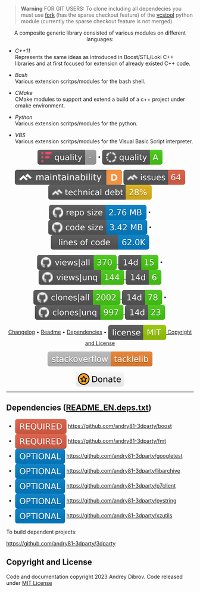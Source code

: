 > **Warning** FOR GIT USERS: To clone including all dependecies you must use [fork](https://github.com/plusone-robotics/vcstool) (has the sparse checkout feature) of the [vcstool](https://github.com/dirk-thomas/vcstool) python module (currently the sparse checkout feature is not merged).

<p align="center">A composite generic library consisted of various modules on different languages:</p>

<p align="left">

* <i>C++11</i><br/>
  Represents the same ideas as introduced in Boost/STL/Loki C++ libraries and
  at first focused for extension of already existed C++ code.<br/>

* <i>Bash</i><br/>
  Various extension scritps/modules for the bash shell.<br/>

* <i>CMake</i><br/>
  CMake modules to support and extend a build of a c++ project under cmake
  environment.<br/>
  
* <i>Python</i><br/>
  Various extension scritps/modules for the python.<br/>
  
* <i>VBS</i><br/>
  Various extension scritps/modules for the Visual Basic Script interpreter.<br/>
</p>

<p align="center">
  <a href="https://www.codefactor.io/repository/github/andry81/tacklelib">
    <img src="https://github.com/andry81-cache/andry81--gh-content-cache/raw/master/repo/andry81/tacklelib/badges/metrics/codefactor-grade.svg" valign="middle" alt="codefactor.io|quality" /></a>
• <a href="https://www.codacy.com/gh/andry81/tacklelib/dashboard?utm_source=github.com&amp;utm_medium=referral&amp;utm_content=andry81/tacklelib&amp;utm_campaign=Badge_Grade">
    <img src="https://github.com/andry81-cache/andry81--gh-content-cache/raw/master/repo/andry81/tacklelib/badges/metrics/codacy-grade.svg" valign="middle" alt="codacy.com|quality" /></a>
</p>

<!-- -->
<p align="center">
  <a href="https://codeclimate.com/github/andry81/tacklelib/maintainability">
    <img src="https://github.com/andry81-cache/andry81--gh-content-cache/raw/master/repo/andry81/tacklelib/badges/metrics/codeclimate-maintainability.svg" valign="middle" alt="codeclimate.com|maintainability" /></a>
  <a href="https://codeclimate.com/github/andry81/tacklelib/issues">
    <img src="https://github.com/andry81-cache/andry81--gh-content-cache/raw/master/repo/andry81/tacklelib/badges/metrics/codeclimate-issues.svg" valign="middle" alt="codeclimate.com|issues" /></a>
  <a href="https://codeclimate.com/github/andry81/tacklelib/trends/technical_debt">
    <img src="https://github.com/andry81-cache/andry81--gh-content-cache/raw/master/repo/andry81/tacklelib/badges/metrics/codeclimate-tech-debt.svg" valign="middle" alt="codeclimate.com|debt" /></a>
</p>
<!-- -->

<p align="center">
  <a href="#">
    <img src="https://github.com/andry81-cache/andry81--gh-content-cache/raw/master/repo/andry81/tacklelib/badges/metrics/shields-repo-size.svg" valign="middle" alt="GitHub repo size in bytes" /></a>
• <a href="#">
    <img src="https://github.com/andry81-cache/andry81--gh-content-cache/raw/master/repo/andry81/tacklelib/badges/metrics/shields-code-size.svg" valign="middle" alt="code size in bytes" /></a>
• <a href="https://github.com/XAMPPRocky/tokei">
    <img src="https://github.com/andry81-cache/andry81--gh-content-cache/raw/master/repo/andry81/tacklelib/badges/metrics/tokei-lines-of-code.svg" valign="middle" alt="lines of code by tokei.rs" /></a>
</p>

<p align="center">
  <a href="https://github.com/andry81-stats/tacklelib--gh-stats/commits/master/traffic/views">
    <img src="https://github.com/andry81-cache/andry81--gh-content-cache/raw/master/repo/andry81/tacklelib/badges/traffic/views/all.svg" valign="middle" alt="GitHub views|any|total" />
    <img src="https://github.com/andry81-cache/andry81--gh-content-cache/raw/master/repo/andry81/tacklelib/badges/traffic/views/all-14d.svg" valign="middle" alt="GitHub views|any|14d" /></a>
• <a href="https://github.com/andry81-stats/tacklelib--gh-stats/commits/master/traffic/views">
    <img src="https://github.com/andry81-cache/andry81--gh-content-cache/raw/master/repo/andry81/tacklelib/badges/traffic/views/unq.svg" valign="middle" alt="GitHub views|unique per day|total" />
    <img src="https://github.com/andry81-cache/andry81--gh-content-cache/raw/master/repo/andry81/tacklelib/badges/traffic/views/unq-14d.svg" valign="middle" alt="GitHub views|unique per day|14d" /></a>
</p>

<p align="center">
  <a href="https://github.com/andry81-stats/tacklelib--gh-stats/commits/master/traffic/clones">
    <img src="https://github.com/andry81-cache/andry81--gh-content-cache/raw/master/repo/andry81/tacklelib/badges/traffic/clones/all.svg" valign="middle" alt="GitHub clones|any|total" />
    <img src="https://github.com/andry81-cache/andry81--gh-content-cache/raw/master/repo/andry81/tacklelib/badges/traffic/clones/all-14d.svg" valign="middle" alt="GitHub clones|any|14d" /></a>
• <a href="https://github.com/andry81-stats/tacklelib--gh-stats/commits/master/traffic/clones">
    <img src="https://github.com/andry81-cache/andry81--gh-content-cache/raw/master/repo/andry81/tacklelib/badges/traffic/clones/unq.svg" valign="middle" alt="GitHub clones|unique per day|total" />
    <img src="https://github.com/andry81-cache/andry81--gh-content-cache/raw/master/repo/andry81/tacklelib/badges/traffic/clones/unq-14d.svg" valign="middle" alt="GitHub clones|unique per day|14d" /></a>
</p>

<p align="center">
  <a href="https://github.com/andry81/tacklelib/tree/HEAD/changelog.txt">Changelog</a>
• <a href="https://github.com/andry81/tacklelib/tree/HEAD/README_EN.txt">Readme</a>
• <a href="#dependecies">Dependencies</a>
• <a href="#copyright-and-license"><img src="https://github.com/andry81-cache/gh-content-static-cache/raw/master/common/badges/license/mit-license.svg" valign="middle" alt="copyright and license" />&nbsp;Copyright and License</a>
</p>

<p align="center">
  <a href="https://stackoverflow.com/search?q=tacklelib"><img src="https://github.com/andry81-cache/gh-content-static-cache/raw/master/common/badges/board/stackoverflow-tacklelib.svg" valign="middle" alt="stackoverflow search" /></a>
</p>

<p align="center">
  <a href="https://github.com/andry81/donate"><img src="https://github.com/andry81-cache/gh-content-static-cache/raw/master/common/badges/donate/donate.svg" valign="middle" alt="donate" /></a>
</p>

---

## <a name="dependecies">Dependencies</a> (<a href="https://github.com/andry81/tacklelib/tree/HEAD/README_EN.deps.txt">README_EN.deps.txt</a>)

* <a href="#"><img src="https://github.com/andry81-cache/gh-content-static-cache/raw/master/common/badges/static/REQUIRED.svg" valign="middle" alt="REQUIRED" /></a> https://github.com/andry81-3dparty/boost
* <a href="#"><img src="https://github.com/andry81-cache/gh-content-static-cache/raw/master/common/badges/static/REQUIRED.svg" valign="middle" alt="REQUIRED" /></a> https://github.com/andry81-3dparty/fmt
* <a href="#"><img src="https://github.com/andry81-cache/gh-content-static-cache/raw/master/common/badges/static/OPTIONAL.svg" valign="middle" alt="OPTIONAL" /></a> https://github.com/andry81-3dparty/googletest
* <a href="#"><img src="https://github.com/andry81-cache/gh-content-static-cache/raw/master/common/badges/static/OPTIONAL.svg" valign="middle" alt="OPTIONAL" /></a> https://github.com/andry81-3dparty/libarchive
* <a href="#"><img src="https://github.com/andry81-cache/gh-content-static-cache/raw/master/common/badges/static/OPTIONAL.svg" valign="middle" alt="OPTIONAL" /></a> https://github.com/andry81-3dparty/p7client
* <a href="#"><img src="https://github.com/andry81-cache/gh-content-static-cache/raw/master/common/badges/static/OPTIONAL.svg" valign="middle" alt="OPTIONAL" /></a> https://github.com/andry81-3dparty/pystring
* <a href="#"><img src="https://github.com/andry81-cache/gh-content-static-cache/raw/master/common/badges/static/OPTIONAL.svg" valign="middle" alt="OPTIONAL" /></a> https://github.com/andry81-3dparty/xzutils

To build dependent projects:

https://github.com/andry81-3dparty/3dparty

## <a name="copyright-and-license">Copyright and License</a>

Code and documentation copyright 2023 Andrey Dibrov. Code released under [MIT License](https://github.com/andry81/tacklelib/tree/HEAD/license.txt)

